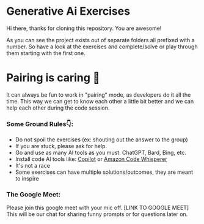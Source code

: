 # Generative Ai Exercises

Hi there, thanks for cloning this repository. You are awesome!

As you can see the project exists out of separate folders all prefixed with a number.
So have a look at the exercises and complete/solve or play through them starting with the first one.

# Pairing is caring 🤝

It can always be fun to work in "pairing" mode, as developers do it all the time.
This way we can get to know each other a little bit better and we can help each other during the code session.

### Some Ground Rules👇:

- Do not spoil the exercises (ex: shouting out the answer to the group)
- If you are stuck, please ask for help.
- Go and use as many AI tools as you must. ChatGPT, Bard, Bing, etc.
- Install code AI tools like: [Copilot](https://github.com/features/copilot) or [Amazon Code Whisperer](https://aws.amazon.com/codewhisperer/?trk=9f7ac9e5-4be5-4601-83d1-982e5510f167&sc_channel=ps&ef_id=CjwKCAjwkNOpBhBEEiwAb3Mvvakf6a5wodB15Mq3qc_oxaWY0QKMidOMuWp6luQZABp3V2aaBiHl5xoCdvIQAvD_BwE:G:s&s_kwcid=AL!4422!3!654933570200!e!!g!!amazon%20codewhisperer!19966639614!148446413896)
- It's not a race
- Some exercises can have multiple solutions/outcomes, they are meant to inspire

### The Google Meet:

Please join this google meet with your mic off. [LINK TO GOOGLE MEET]
This will be our chat for sharing funny prompts or for questions later on.
